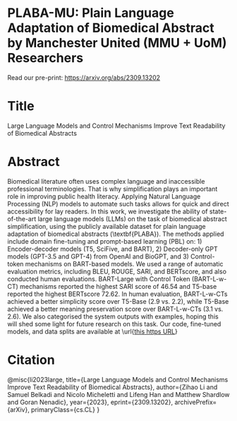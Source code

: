 # PLABA-MU: Plain Language Adaptation of Biomedical Abstract by Manchester United (MMU + UoM) Researchers

Read our pre-print: https://arxiv.org/abs/2309.13202 

# Title 
Large Language Models and Control Mechanisms Improve Text Readability of Biomedical Abstracts



# Abstract
Biomedical literature often uses complex language and inaccessible professional terminologies. That is why simplification plays an important role in improving public health literacy. Applying Natural Language Processing (NLP) models to automate such tasks allows for quick and direct accessibility for lay readers. In this work, we investigate the ability of state-of-the-art large language models (LLMs) on the task of biomedical abstract simplification, using the publicly available dataset for plain language adaptation of biomedical abstracts (\textbf{PLABA}). The methods applied include domain fine-tuning and prompt-based learning (PBL) on: 1) Encoder-decoder models (T5, SciFive, and BART), 2) Decoder-only GPT models (GPT-3.5 and GPT-4) from OpenAI and BioGPT, and 3) Control-token mechanisms on BART-based models. We used a range of automatic evaluation metrics, including BLEU, ROUGE, SARI, and BERTscore, and also conducted human evaluations. BART-Large with Control Token (BART-L-w-CT) mechanisms reported the highest SARI score of 46.54 and T5-base reported the highest BERTscore 72.62. In human evaluation, BART-L-w-CTs achieved a better simplicity score over T5-Base (2.9 vs. 2.2), while T5-Base achieved a better meaning preservation score over BART-L-w-CTs (3.1 vs. 2.6). We also categorised the system outputs with examples, hoping this will shed some light for future research on this task. Our code, fine-tuned models, and data splits are available at \url{[this https URL](https://github.com/HECTA-UoM/PLABA-MU)}


# Citation 

@misc{li2023large,
      title={Large Language Models and Control Mechanisms Improve Text Readability of Biomedical Abstracts}, 
      author={Zihao Li and Samuel Belkadi and Nicolo Micheletti and Lifeng Han and Matthew Shardlow and Goran Nenadic},
      year={2023},
      eprint={2309.13202},
      archivePrefix={arXiv},
      primaryClass={cs.CL}
}
